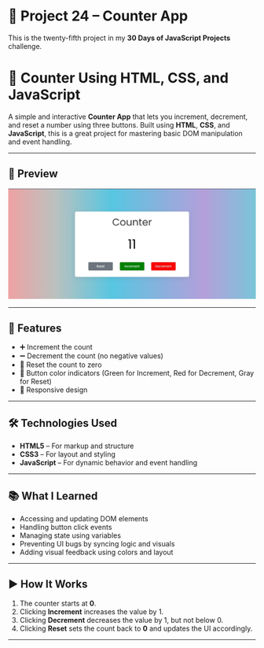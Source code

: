 # 🚀 Project 24 – Counter App

This is the twenty-fifth project in my **30 Days of JavaScript Projects** challenge.

# 🔢 Counter Using HTML, CSS, and JavaScript

A simple and interactive **Counter App** that lets you increment, decrement, and reset a number using three buttons. Built using **HTML**, **CSS**, and **JavaScript**, this is a great project for mastering basic DOM manipulation and event handling.

---

## 📸 Preview

![Counter App Preview](./assets/ss.jpg)

---

## 🚀 Features

- ➕ Increment the count
- ➖ Decrement the count (no negative values)
- 🔄 Reset the count to zero
- 🎨 Button color indicators (Green for Increment, Red for Decrement, Gray for Reset)
- 📱 Responsive design

---

## 🛠️ Technologies Used

- **HTML5** – For markup and structure
- **CSS3** – For layout and styling
- **JavaScript** – For dynamic behavior and event handling

---

## 📚 What I Learned

- Accessing and updating DOM elements
- Handling button click events
- Managing state using variables
- Preventing UI bugs by syncing logic and visuals
- Adding visual feedback using colors and layout

---

## ▶️ How It Works

1. The counter starts at **0**.
2. Clicking **Increment** increases the value by 1.
3. Clicking **Decrement** decreases the value by 1, but not below 0.
4. Clicking **Reset** sets the count back to **0** and updates the UI accordingly.

---
